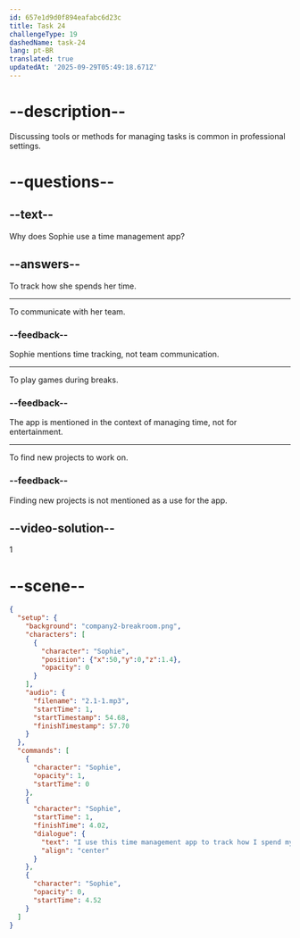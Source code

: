 ```yaml
---
id: 657e1d9d0f894eafabc6d23c
title: Task 24
challengeType: 19
dashedName: task-24
lang: pt-BR
translated: true
updatedAt: '2025-09-29T05:49:18.671Z'
---
```


<!-- (audio) Sophie: I use this time management app to track how I spend my time. -->

# --description--

Discussing tools or methods for managing tasks is common in professional settings.

# --questions--

## --text--

Why does Sophie use a time management app?

## --answers--

To track how she spends her time.

---

To communicate with her team.

### --feedback--

Sophie mentions time tracking, not team communication.

---

To play games during breaks.

### --feedback--

The app is mentioned in the context of managing time, not for entertainment.

---

To find new projects to work on.

### --feedback--

Finding new projects is not mentioned as a use for the app.

## --video-solution--

1

# --scene--

```json
{
  "setup": {
    "background": "company2-breakroom.png",
    "characters": [
      {
        "character": "Sophie",
        "position": {"x":50,"y":0,"z":1.4},
        "opacity": 0
      }
    ],
    "audio": {
      "filename": "2.1-1.mp3",
      "startTime": 1,
      "startTimestamp": 54.68,
      "finishTimestamp": 57.70
    }
  },
  "commands": [
    {
      "character": "Sophie",
      "opacity": 1,
      "startTime": 0
    },
    {
      "character": "Sophie",
      "startTime": 1,
      "finishTime": 4.02,
      "dialogue": {
        "text": "I use this time management app to track how I spend my time.",
        "align": "center"
      }
    },
    {
      "character": "Sophie",
      "opacity": 0,
      "startTime": 4.52
    }
  ]
}
```
